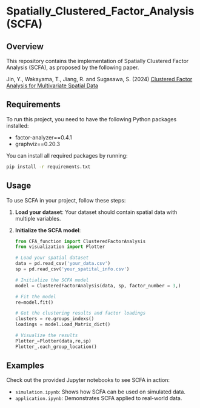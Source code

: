 # Spatially_Clustered_Factor_Analysis (SCFA)

## Overview
This repository contains the implementation of Spatially Clustered Factor Analysis (SCFA), as proposed by the following paper.

Jin, Y., Wakayama, T., Jiang, R. and Sugasawa, S. (2024) [Clustered Factor Analysis for Multivariate Spatial Data](http://arxiv.org/abs/2409.07018)

## Requirements
To run this project, you need to have the following Python packages installed:
- factor-analyzer==0.4.1
- graphviz==0.20.3

You can install all required packages by running:

```bash
pip install -r requirements.txt
```


## Usage

To use SCFA in your project, follow these steps:

1. **Load your dataset**: Your dataset should contain spatial data with multiple variables.
   
2. **Initialize the SCFA model**:

   ```python
   from CFA_function import ClusteredFactorAnalysis
   from visualization import Plotter

   # Load your spatial dataset
   data = pd.read_csv('your_data.csv')
   sp = pd.read_csv('your_spatital_info.csv')

   # Initialize the SCFA model
   model = ClusteredFactorAnalysis(data, sp, factor_number = 3,)

   # Fit the model
   re=model.fit()  

   # Get the clustering results and factor loadings
   clusters = re.groups_indexs()
   loadings = model.Load_Matrix_dict()

   # Visualize the results
   Plotter_=Plotter(data,re,sp)
   Plotter_.each_group_location()

## Examples

Check out the provided Jupyter notebooks to see SCFA in action:

- `simulation.ipynb`: Shows how SCFA can be used on simulated data.
- `application.ipynb`: Demonstrates SCFA applied to real-world data.

